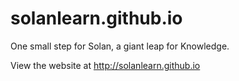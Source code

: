# solanlearn.github.io
One small step for Solan, a giant leap for Knowledge.

View the website at  http://solanlearn.github.io
